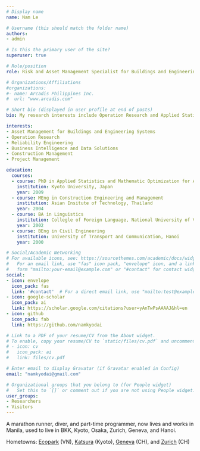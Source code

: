 ```yaml
---
# Display name
name: Nam Le

# Username (this should match the folder name)
authors:
- admin

# Is this the primary user of the site?
superuser: true

# Role/position
role: Risk and Asset Management Specialist for Buildings and Engineering Systems

# Organizations/Affiliations
#organizations:
#- name: Arcadis Philippines Inc.
#  url: "www.arcadis.com"

# Short bio (displayed in user profile at end of posts)
bio: My research interests include Operation Research and Applied Statistics for Asset Management of Buildings and Engineering Systems.

interests:
- Asset Management for Buildings and Engineering Systems
- Operation Research
- Reliability Engineering
- Business Intelligence and Data Solutions
- Construction Management
- Project Management

education:
  courses:
  - course: PhD in Applied Statistics and Mathematic Optimization for Asset Management of Buildings and Engineering Systems
    institution: Kyoto University, Japan
    year: 2009
  - course: MEng in Construction Engineering and Management
    institution: Asian Insitute of Technology, Thailand
    year: 2004
  - course: BA in Linguistics
    institution: Collegle of Foreign Language, National University of Vietnam
    year: 2002
  - course: BEng in Civil Engineering
    institution: University of Transport and Communication, Hanoi
    year: 2000

# Social/Academic Networking
# For available icons, see: https://sourcethemes.com/academic/docs/widgets/#icons
#   For an email link, use "fas" icon pack, "envelope" icon, and a link in the
#   form "mailto:your-email@example.com" or "#contact" for contact widget.
social:
- icon: envelope
  icon_pack: fas
  link: '#contact'  # For a direct email link, use "mailto:test@example.org".
- icon: google-scholar
  icon_pack: ai
  link: https://scholar.google.com/citations?user=yAnTwPsAAAAJ&hl=en
- icon: github
  icon_pack: fab
  link: https://github.com/namkyodai

# Link to a PDF of your resume/CV from the About widget.
# To enable, copy your resume/CV to `static/files/cv.pdf` and uncomment the lines below.
# - icon: cv
#   icon_pack: ai
#   link: files/cv.pdf

# Enter email to display Gravatar (if Gravatar enabled in Config)
email: "namkyodai@gmail.com"

# Organizational groups that you belong to (for People widget)
#   Set this to `[]` or comment out if you are not using People widget.
user_groups:
- Researchers
- Visitors
---
```


A marathon runner, diver, and part-time programmer, now lives and works in Manila, used to live in BKK, Kyoto, Osaka, Zurich, Geneva, and Hanoi.

Hometowns: [Ecopark](http://ecopark.com.vn/en/) (VN), [Katsura](https://en.wikipedia.org/wiki/Katsura,_Kyoto) (Kyoto), [Geneva](https://en.wikipedia.org/wiki/Geneva) (CH), and [Zurich](https://en.wikipedia.org/wiki/Z%C3%BCrich) (CH)
